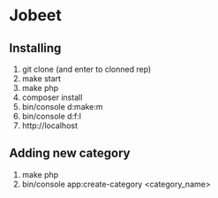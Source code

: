 # Jobeet
## Installing
1. git clone (and enter to clonned rep)
2. make start
3. make php
4. composer install
5. bin/console d:make:m
6. bin/console d:f:l
7. http://localhost

## Adding new category
1. make php
2. bin/console app:create-category <category_name>
